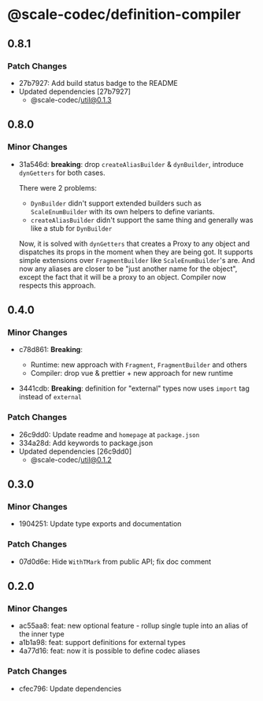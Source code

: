 # @scale-codec/definition-compiler

## 0.8.1

### Patch Changes

-   27b7927: Add build status badge to the README
-   Updated dependencies [27b7927]
    -   @scale-codec/util@0.1.3

## 0.8.0

### Minor Changes

-   31a546d: **breaking**: drop `createAliasBuilder` & `dynBuilder`, introduce `dynGetters` for both cases.

    There were 2 problems:

    -   `DynBuilder` didn't support extended builders such as `ScaleEnumBuilder` with its own helpers to define variants.
    -   `createAliasBuilder` didn't support the same thing and generally was like a stub for `DynBuilder`

    Now, it is solved with `dynGetters` that creates a Proxy to any object and dispatches its props in the moment when they are being got. It supports simple extensions over `FragmentBuilder` like `ScaleEnumBuilder`'s are. And now any aliases are closer to be "just another name for the object", except the fact that it will be a proxy to an object. Compiler now respects this approach.

## 0.4.0

### Minor Changes

-   c78d861: **Breaking**:

    -   Runtime: new approach with `Fragment`, `FragmentBuilder` and others
    -   Compiler: drop vue & prettier + new approach for new runtime

-   3441cdb: **Breaking**: definition for "external" types now uses `import` tag instead of `external`

### Patch Changes

-   26c9dd0: Update readme and `homepage` at `package.json`
-   334a28d: Add keywords to package.json
-   Updated dependencies [26c9dd0]
    -   @scale-codec/util@0.1.2

## 0.3.0

### Minor Changes

-   1904251: Update type exports and documentation

### Patch Changes

-   07d0d6e: Hide `WithTMark` from public API; fix doc comment

## 0.2.0

### Minor Changes

-   ac55aa8: feat: new optional feature - rollup single tuple into an alias of the inner type
-   a1b1a98: feat: support definitions for external types
-   4a77d16: feat: now it is possible to define codec aliases

### Patch Changes

-   cfec796: Update dependencies
